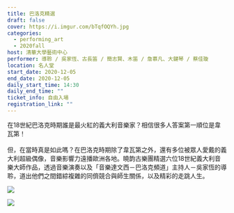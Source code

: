 ```yaml
---
title: 巴洛克精選
draft: false
cover: https://i.imgur.com/bTqfOQYh.jpg
categories:
  - performing_art
  - 2020fall
host: 清華大學藝術中心
performer: 導聆 / 吳家恆、古長笛 / 簡志賢、木笛 / 詹慕凡、大鍵琴 / 蔡佳璇
location: 名人堂
start_date: 2020-12-05
end_date: 2020-12-05
daily_start_time: 14:30
daily_end_time: ""
ticket_info: 自由入場
registration_link: ""
---
```

在18世紀巴洛克時期誰是最火紅的義大利音樂家？相信很多人答案第一順位是韋瓦第！\
\
但，在當時真是如此嗎？在巴洛克時期除了韋瓦第之外，還有多位被眾人愛戴的義大利超級偶像，音樂影響力遠播歐洲各地。曉韵古樂團精選六位18世紀義大利音樂大師作品，透過音樂演奏以及「音樂達文西－巴洛克頻道」主持人－吳家恆的導聆，道出他們之間錯綜複雜的同儕競合與師生關係，以及精彩的走跳人生。

![](https://i.imgur.com/G10MLGYh.jpg)

![](https://i.imgur.com/YCjpUvxh.jpg)